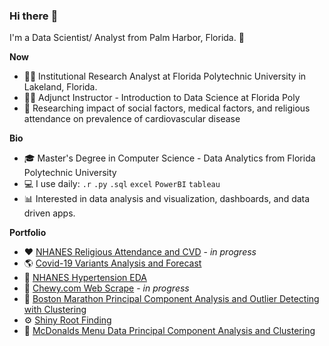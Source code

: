 ### Hi there :wave:

I'm a Data Scientist/ Analyst from Palm Harbor, Florida. 🌴



**Now**

- 👨‍💻 Institutional Research Analyst at Florida Polytechnic University in Lakeland, Florida. 
- 👨‍🏫 Adjunct Instructor - Introduction to Data Science at Florida Poly
- 📃 Researching impact of social factors, medical factors, and religious attendance on prevalence of cardiovascular disease

**Bio**

- :mortar_board: Master's Degree in Computer Science - Data Analytics from Florida Polytechnic University
- :computer: I use daily: `.r` `.py` `.sql` `excel` `PowerBI` `tableau`
- :bar_chart: Interested in data analysis and visualization, dashboards, and data driven apps.


**Portfolio**

- :heart: [NHANES Religious Attendance and CVD](https://github.com/ethandbard/Religious_Attendance_CVD) - *in progress* 
- :earth_americas: [Covid-19 Variants Analysis and Forecast](https://github.com/ethandbard/COVID19)
- :pill: [NHANES Hypertension EDA](https://github.com/ethandbard/NHANES-Hypertension-EDA)
- :dog: [Chewy.com Web Scrape](https://github.com/ethandbard/chewy) - *in progress*
- :runner: [Boston Marathon Principal Component Analysis and Outlier Detecting with Clustering](https://github.com/ethandbard/BostonMarathonAnalysis2017)
- :gear: [Shiny Root Finding](https://github.com/ethandbard/ShinyRootFinding)
- :fries: [McDonalds Menu Data Principal Component Analysis and Clustering](https://github.com/ethandbard/McDonalds_Analysis)

